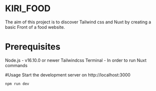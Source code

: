 # KIRI_FOOD
The aim of this project is to discover Tailwind css and Nuxt by creating a basic Front of a food website.

# Prerequisites
Node.js - v16.10.0 or newer
Tailwindcss
Terminal - In order to run Nuxt commands

#Usage
Start the development server on http://localhost:3000

    npm run dev
